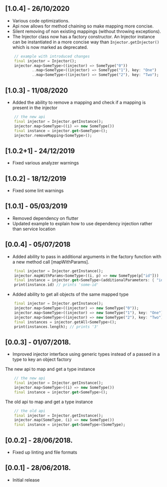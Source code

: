 ## [1.0.4] - 26/10/2020

* Various code optimizations.
* Api now allows for method chaining so make mapping more concise.
* Silent removing of non existing mappings (without throwing exceptions).
* The Injector class now has a factory constructor. An Injector instance can be instantiated
  in a more concise way than `Injector.getInjector()` which is now marked as deprecated.

``` dart
    // example with introduced changes
    final injector = Injector();
    injector.map<SomeType>((injector) => SomeType("0"))
            ..map<SomeType>((injector) => SomeType("1"), key: "One")
            ..map<SomeType>((injector) => SomeType("2"), key: "Two");
```

## [1.0.3] - 11/08/2020

* Added the ability to remove a mapping and check if a mapping is present in the injector

``` dart
    // the new api
    final injector = Injector.getInstance();
    injector.map<SomeType>((i) => new SomeType())
    final instance = injector.get<SomeType>();
    injector.removeMapping<SomeType>();
```

## [1.0.2+1] - 24/12/2019

* Fixed various analyzer warnings

## [1.0.2] - 18/12/2019

* Fixed some lint warnings

## [1.0.1] - 05/03/2019

* Removed dependency on flutter
* Updated example to explain how to use dependency injection rather than service location

## [0.0.4] - 05/07/2018

* Added ability to pass in additional arguments in the factory function with a new method call [mapWithParams].

``` dart
    final injector = Injector.getInstance();
    injector.mapWithParams<SomeType>((i, p) => new SomeType(p["id"]))
    final instance = injector.get<SomeType>(additionalParameters: { "id": "some-id" });
    print(instance.id) // prints 'some-id'
```

* Added ability to get all objects of the same mapped type

``` dart
    final injector = Injector.getInstance();
    injector.map<SomeType>((injector) => new SomeType("0"));
    injector.map<SomeType>((injector) => new SomeType("1"), key: "One");
    injector.map<SomeType>((injector) => new SomeType("2"), key: "Two");
    final instances = injector.getAll<SomeType>();
    print(instances.length); // prints '3'
```

## [0.0.3] - 01/07/2018.

* Improved injector interface using generic types instead of a passed in a type to key an object factory

The new api to map and get a type instance

``` dart
    // the new api
    final injector = Injector.getInstance();
    injector.map<SomeType>((i) => new SomeType())
    final instance = injector.get<SomeType>();
```

The old api to map and get a type instance

``` dart
    // the old api
    final injector = Injector.getInstance();
    injector.map(SomeType, (i) => new SomeType())
    final instance = injector.get<SomeType>(SomeType);
```

## [0.0.2] - 28/06/2018.

* Fixed up linting and file formats

## [0.0.1] - 28/06/2018.

* Initial release
